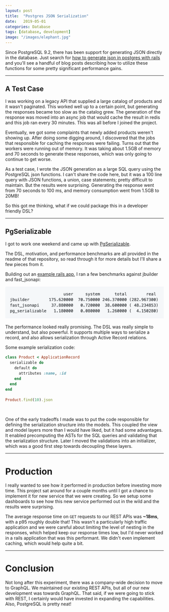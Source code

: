 ```yaml
---
layout: post
title:  "Postgres JSON Serialization"
date:   2019-05-01
categories: Database
tags: [database, development]
image: "/images/elephant.jpg"
---
```


Since PostgreSQL 9.2, there has been support for generating JSON directly in the database. Just search for <u><a href="http://www.google.com/search?q=how+to+generate+json+in+postgres+with+rails" target="_blank_">how to generate json in postgres with rails</a></u> and you'll see a handful of blog posts describing how to utilize these functions for some pretty significant performance gains.

****

## A Test Case

I was working on a legacy API that supplied a large catalog of products and it wasn't paginated. This worked well up to a certain point, but generating the responses became too slow as the catalog grew. The generation of the response was moved into an async job that would cache the result in redis and this job ran every 30 minutes. This was all before I joined the project.

Eventually, we got some complaints that newly added products weren't showing up. After doing some digging around, I discovered that the jobs that responsible for caching the responses were failing. Turns out that the workers were running out of memory. It was taking about 1.5GB of memory and 70 seconds to generate these responses, which was only going to continue to get worse.

As a test case, I wrote the JSON generation as a large SQL query using the PostgreSQL json functions. I can't share the code here, but it was a 100 line query with JSON functions, a union, case statements; pretty difficult to maintain. But the results were surprising. Generating the response went from 70 seconds to 100 ms, and memory consumption went from 1.5GB to 20MB!

So this got me thinking, what if we could package this in a developer friendly DSL?

****

## PgSerializable

I got to work one weekend and came up with [PgSerializable](https://github.com/matthewjf/pg_serializable).

The DSL, motivation, and performance benchmarks are all provided in the readme of that repository, so read through it for more details but I'll share a few pieces from it.

Building out an <a href="https://github.com/matthewjf/pg_serializer_example" target="_blank_">example rails app</a>, I ran a few benchmarks against jbuilder and fast_jsonapi:

![benchmarks](/images/pg_serializable_benchmarks.png "benchmarks")

The performance looked really promising. The DSL was really simple to understand, but also powerful. It supports multiple ways to serialize a record, and also allows serialization through Active Record relations.

Some example serialization code:
```ruby
class Product < ApplicationRecord
  serializable do
    default do
      attributes :name, :id
    end
  end
end

Product.find(10).json
```
<br/>


One of the early tradeoffs I made was to put the code responsible for defining the serialization structure into the models. This coupled the view and model layers more than I would have liked, but it had some advantages. It enabled precomputing the ASTs for the SQL queries and validating that the serialization structure. Later I moved the validations into an initializer, which was a good first step towards decoupling these layers.

****

# Production

I really wanted to see how it performed in production before investing more time. This project sat around for a couple months until I got a chance to implement it for new service that we were creating. So we setup some dashboards to see how this new service performed out in the wild and the results were surprising.

The average response time on `GET` requests to our REST APIs was <b>~18ms</b>, with a p95 roughly double that! This wasn't a particularly high traffic application and we were careful about limiting the level of nesting in the responses, which helped keep our response times low, but I'd never worked in a rails application that was this performant. We didn't even implement caching, which would help quite a bit.

****

# Conclusion

Not long after this experiment, there was a company-wide decision to move to GraphQL. We maintained our existing REST APIs, but all of our new development was towards GraphQL. That said, if we were going to stick with REST, I certainly would have invested in expanding the capabilities. Also, PostgreSQL is pretty neat!
